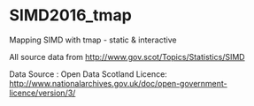 # SIMD2016_tmap
Mapping SIMD with tmap - static &amp; interactive

All source data from http://www.gov.scot/Topics/Statistics/SIMD

Data Source : Open Data Scotland Licence: http://www.nationalarchives.gov.uk/doc/open-government-licence/version/3/
